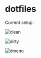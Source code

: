 dotfiles
=============

Current setup:

![clean](http://i.imgur.com/3m7v3AQ.jpg)

![dirty](http://i.imgur.com/FFt37vy.png)

![dmenu](http://i.imgur.com/iRW8fUy.png)
